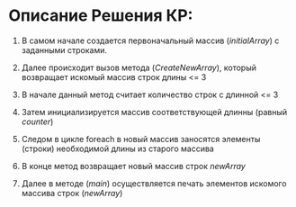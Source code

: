 ﻿**Описание Решения КР:**
=

1. В самом начале создается первоначальный массив (*initialArray*) с заданными строками.

2. Далее происходит вызов метода (*CreateNewArray*), который возвращает искомый массив строк длины <= 3

3. В начале данный метод считает количество строк с длинной <= 3

4. Затем инициализируется массив соответствующей длинны (равный *counter*)

5. Следом в цикле foreach в новый массив заносятся элементы (строки) необходимой длины из старого массива

6. В конце метод возвращает новый массив строк *newArray*

7. Далее в методе (*main*) осуществляется печать элементов искомого массива строк (*newArray*)
